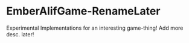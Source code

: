 # EmberAlifGame-RenameLater
Experimental Implementations for an interesting game-thing! Add more desc. later!
